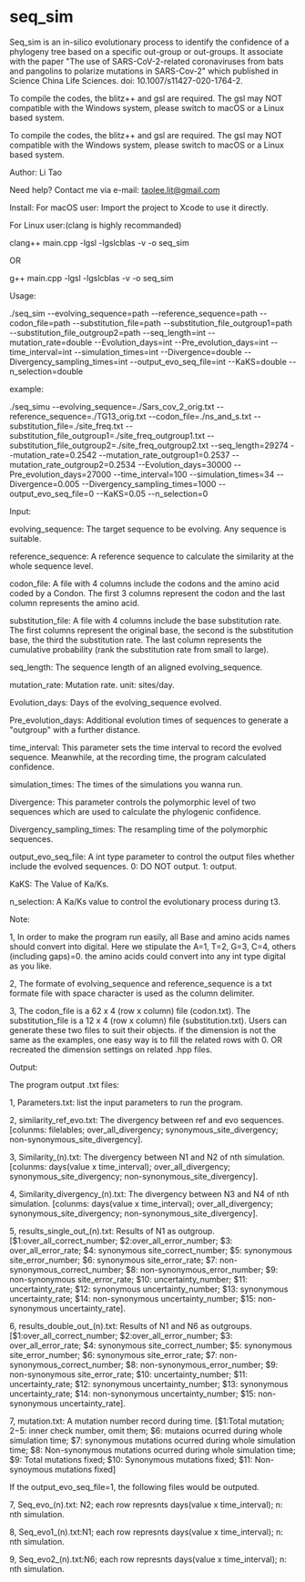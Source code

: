 # seq_sim

Seq_sim is an in-silico evolutionary process to identify the confidence of a phylogeny tree based on a specific out-group or out-groups. It associate with the paper "The use of SARS-CoV-2-related coronaviruses from bats and pangolins to polarize mutations in SARS-Cov-2" which published in Science China Life Sciences. doi: 10.1007/s11427-020-1764-2.

To compile the codes, the blitz++ and gsl are required. The gsl may NOT compatible with the Windows system, please switch to macOS or a Linux based system.

To compile the codes, the blitz++ and gsl are required. The gsl may NOT compatible with the Windows system, please switch to macOS or a Linux based system.

Author: Li Tao

Need help? Contact me via e-mail: taolee.lit@gmail.com

Install:
For macOS user:
Import the project to Xcode to use it directly.

For Linux user:(clang is highly recommanded)

clang++ main.cpp -lgsl -lgslcblas -v -o seq_sim

OR

g++ main.cpp -lgsl -lgslcblas -v -o seq_sim

Usage:

./seq_sim --evolving_sequence=path --reference_sequence=path --codon_file=path --substitution_file=path --substitution_file_outgroup1=path --substitution_file_outgroup2=path --seq_length=int --mutation_rate=double --Evolution_days=int --Pre_evolution_days=int --time_interval=int --simulation_times=int --Divergence=double --Divergency_sampling_times=int --output_evo_seq_file=int --KaKS=double --n_selection=double

example:

./seq_simu --evolving_sequence=./Sars_cov_2_orig.txt --reference_sequence=./TG13_orig.txt --codon_file=./ns_and_s.txt --substitution_file=./site_freq.txt --substitution_file_outgroup1=./site_freq_outgroup1.txt --substitution_file_outgroup2=./site_freq_outgroup2.txt --seq_length=29274 --mutation_rate=0.2542 --mutation_rate_outgroup1=0.2537 --mutation_rate_outgroup2=0.2534 --Evolution_days=30000 --Pre_evolution_days=27000 --time_interval=100 --simulation_times=34 --Divergence=0.005 --Divergency_sampling_times=1000 --output_evo_seq_file=0 --KaKS=0.05 --n_selection=0
  
  Input:
  
  evolving_sequence: The target sequence to be evolving. Any sequence is suitable. 
  
  reference_sequence: A reference sequence to calculate the similarity at the whole sequence level.
  
  codon_file: A file with 4 columns include the codons and the amino acid coded by a Condon. The first 3 columns represent the codon and the last column represents the amino acid.
  
  substitution_file: A file with 4 columns include the base substitution rate.  The first columns represent the original base, the second is the substitution base, the third the substitution rate. The last column represents the cumulative probability (rank the substitution rate from small to large). 

  seq_length: The sequence length of an aligned evolving_sequence.
  
  mutation_rate: Mutation rate. unit: sites/day.
  
  Evolution_days: Days of the evolving_sequence evolved.
  
  Pre_evolution_days: Additional evolution times of sequences to generate a "outgroup" with a further distance.
  
  time_interval: This parameter sets the time interval to record the evolved sequence. Meanwhile, at the recording time, the program calculated confidence.
  
  simulation_times: The times of the simulations you wanna run.
  
  Divergence: This parameter controls the polymorphic level of two sequences which are used to calculate the phylogenic confidence.
  
  Divergency_sampling_times: The resampling time of the polymorphic sequences.
  
  output_evo_seq_file: A int type parameter to control the output files whether include the evolved sequences. 0: DO NOT output. 1: output.
  
  KaKS: The Value of Ka/Ks.
  
  n_selection: A Ka/Ks value to control the evolutionary process during t3.
    
  Note:
  
  1, In order to make the program run easily, all Base and amino acids names should convert into digital. Here we stipulate the A=1, T=2, G=3, C=4, others (including gaps)=0. the amino acids could convert into any int type digital as you like.
  
  2, The formate of evolving_sequence and reference_sequence is a txt formate file with space character is used as the column delimiter.
  
  3, The codon_file is a 62 x 4 (row x column) file (codon.txt). The substitution_file is a 12 x 4 (row x column) file (substitution.txt). Users can generate these two files to suit their objects. if the dimension is not the same as the examples, one easy way is to fill the related rows with 0. OR recreated the dimension settings on related .hpp files.
        
  Output:
  
  The program output .txt files:
  
  1, Parameters.txt: list the input parameters to run the program.
  
  
  2, similarity_ref_evo.txt: The divergency between ref and evo sequences. [colunms: filelables; over_all_divergency; synonymous_site_divergency; non-synonymous_site_divergency].
  
  
  3, Similarity_(n).txt: The divergency between N1 and N2 of nth simulation. [colunms: days(value x time_interval); over_all_divergency; synonymous_site_divergency; non-synonymous_site_divergency].
  
  
  4, Similarity_divergency_(n).txt: The divergency between N3 and N4 of nth simulation. [colunms: days(value x time_interval); over_all_divergency; synonymous_site_divergency; non-synonymous_site_divergency].
  
  
  5, results_single_out_(n).txt: Results of N1 as outgroup. [$1:over_all_correct_number; $2:over_all_error_number; $3: over_all_error_rate; $4: synonymous site_correct_number; $5: synonymous site_error_number; $6: synonymous site_error_rate; $7: non-synonymous_correct_number; $8: non-synonymous_error_number; $9: non-synonymous site_error_rate; $10: uncertainty_number; $11: uncertainty_rate; $12: synonymous uncertainty_number; $13: synonymous uncertainty_rate; $14: non-synonymous uncertainty_number; $15: non-synonymous uncertainty_rate].
  
  
  6, results_double_out_(n).txt: Results of N1 and N6 as outgroups. [$1:over_all_correct_number; $2:over_all_error_number; $3: over_all_error_rate; $4: synonymous site_correct_number; $5: synonymous site_error_number; $6: synonymous site_error_rate; $7: non-synonymous_correct_number; $8: non-synonymous_error_number; $9: non-synonymous site_error_rate; $10: uncertainty_number; $11: uncertainty_rate; $12: synonymous uncertainty_number; $13: synonymous uncertainty_rate; $14: non-synonymous uncertainty_number; $15: non-synonymous uncertainty_rate].
  
  
   7, mutation.txt: A mutation number record during time. [$1:Total mutation; $2-$5: inner check number, omit them; $6: mutaions ocurred during whole simulation time; $7: synonymous mutations ocurred during whole simulation time; $8: Non-synonymous mutations ocurred during whole simulation time; $9: Total mutations fixed; $10: Synonymous mutations fixed; $11: Non-synoymous mutations fixed]
   
  
  If the output_evo_seq_file=1, the following files would be outputed.
  
  7, Seq_evo_(n).txt: N2; each row represnts days(value x time_interval); n: nth simulation.
  
  8, Seq_evo1_(n).txt:N1; each row represnts days(value x time_interval); n: nth simulation.
  
  9, Seq_evo2_(n).txt:N6; each row represnts days(value x time_interval); n: nth simulation.
  
  
  
  
  
  

